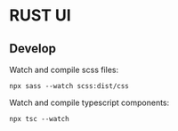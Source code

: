 # RUST UI

## Develop

Watch and compile scss files:

```
npx sass --watch scss:dist/css
```

Watch and compile typescript components:

```
npx tsc --watch
```